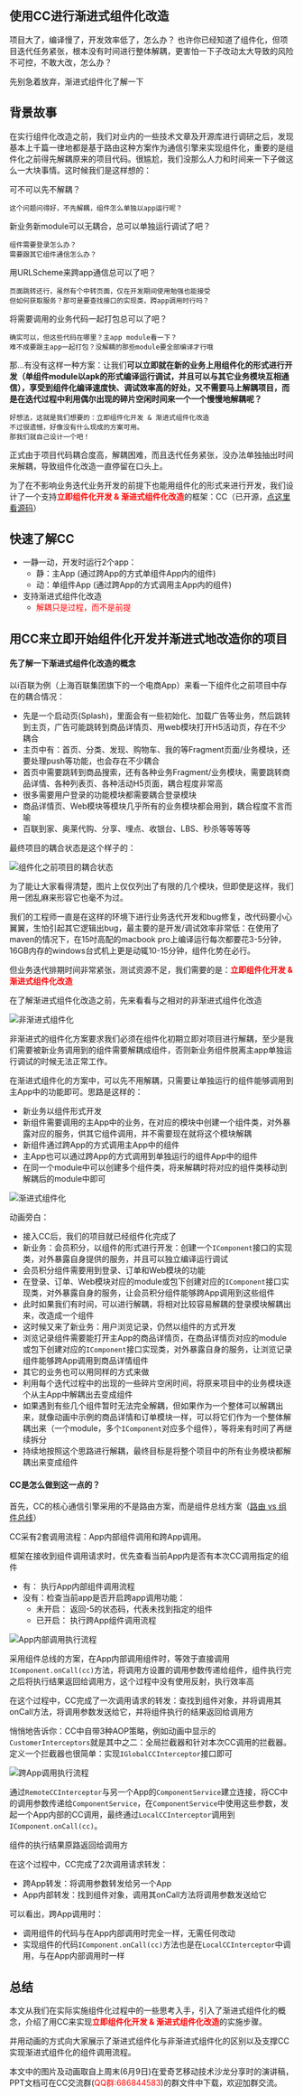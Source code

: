 ## 使用CC进行渐进式组件化改造


项目大了，编译慢了，开发效率低了，怎么办？
也许你已经知道了组件化，但项目迭代任务紧张，根本没有时间进行整体解耦，更害怕一下子改动太大导致的风险不可控，不敢大改，怎么办？

先别急着放弃，渐进式组件化了解一下

## 背景故事

在实行组件化改造之前，我们对业内的一些技术文章及开源库进行调研之后，发现基本上千篇一律地都是基于路由这种方案作为通信引擎来实现组件化，重要的是组件化之前得先解耦原来的项目代码。很尴尬，我们没那么人力和时间来一下子做这么一大块事情。这时候我们是这样想的：

可不可以先不解耦？

    这个问题问得好，不先解耦，组件怎么单独以app运行呢？

新业务新module可以无耦合，总可以单独运行调试了吧？

    组件需要登录怎么办？
    需要跟其它组件通信怎么办？

用URLScheme来跨app通信总可以了吧？

    页面跳转还行，虽然有个中转页面，仅在开发期间使用勉强也能接受
    但如何获取服务？那可是要查找接口的实现类，跨app调用时行吗？
    
将需要调用的业务代码一起打包总可以了吧？

    确实可以，但这些代码在哪里？主app module看一下？
    难不成要跟主app一起打包？没解耦的那些module要全部编译才行哦

那...有没有这样一种方案：让我们**可以立即就在新的业务上用组件化的形式进行开发（单组件module以apk的形式编译运行调试，并且可以与其它业务模块互相通信），享受到组件化编译速度快、调试效率高的好处，又不需要马上解耦项目，而是在迭代过程中利用偶尔出现的碎片空闲时间来一个一个慢慢地解耦呢？**

    好想法，这就是我们想要的：立即组件化开发 & 渐进式组件化改造
    不过很遗憾，好像没有什么现成的方案可用。
    那我们就自己设计一个吧！


正式由于项目代码耦合度高，解耦困难，而且迭代任务紧张，没办法单独抽出时间来解耦，导致组件化改造一直停留在口头上。

为了在不影响业务迭代业务开发的前提下也能用组件化的形式来进行开发，我们设计了一个支持<font color=red>**立即组件化开发 & 渐进式组件化改造**</font>的框架：CC（已开源，[点这里看源码](https://github.com/luckybilly/CC)）




## 快速了解CC

- 一静一动，开发时运行2个app：
  - 静：主App (通过跨App的方式单组件App内的组件)
  - 动：单组件App (通过跨App的方式调用主App内的组件)
- 支持渐进式组件化改造
  - <font color=red>解耦只是过程，而不是前提</font>

## 用CC来立即开始组件化开发并渐进式地改造你的项目

#### 先了解一下渐进式组件化改造的概念

以i百联为例（上海百联集团旗下的一个电商App）来看一下组件化之前项目中存在的耦合情况：

- 先是一个启动页(Splash)，里面会有一些初始化、加载广告等业务，然后跳转到主页，广告可能跳转到商品详情页、用web模块打开H5活动页，存在不少耦合
- 主页中有：首页、分类、发现、购物车、我的等Fragment页面/业务模块，还要处理push等功能，也会存在不少耦合
- 首页中需要跳转到商品搜索，还有各种业务Fragment/业务模块，需要跳转商品详情、各种列表页、各种活动H5页面，耦合程度非常高
- 很多需要用户登录的功能模块都需要耦合登录模块
- 商品详情页、Web模块等模块几乎所有的业务模块都会用到，耦合程度不言而喻
- 百联到家、奥莱代购、分享、埋点、收银台、LBS、秒杀等等等等

最终项目的耦合状态是这个样子的：

![组件化之前项目的耦合状态][组件化之前项目的耦合状态]

为了能让大家看得清楚，图片上仅仅列出了有限的几个模块，但即使是这样，我们用一团乱麻来形容它也毫不为过。

我们的工程师一直是在这样的环境下进行业务迭代开发和bug修复，改代码要小心翼翼，生怕引起其它逻辑出bug，最主要的是开发/调试效率非常低：在使用了maven的情况下，在15吋高配的macbook pro上编译运行每次都要花3-5分钟，16GB内存的windows台式机上更是动辄10-15分钟，组件化势在必行。

但业务迭代排期时间非常紧张，测试资源不足，我们需要的是：<font color=red>**立即组件化开发 & 渐进式组件化改造**</font>
  
在了解渐进式组件化改造之前，先来看看与之相对的非渐进式组件化改造

![非渐进式组件化][非渐进式组件化]

非渐进式的组件化方案要求我们必须在组件化初期立即对项目进行解耦，至少是我们需要被新业务调用到的组件需要解耦成组件，否则新业务组件脱离主app单独运行调试的时候无法正常工作。

在渐进式组件化的方案中，可以先不用解耦，只需要让单独运行的组件能够调用到主App中的功能即可。思路是这样的：

- 新业务以组件形式开发
- 新组件需要调用的主App中的业务，在对应的模块中创建一个组件类，对外暴露对应的服务，供其它组件调用，并不需要现在就将这个模块解耦
- 新组件通过跨App的方式调用主App中的组件
- 主App也可以通过跨App的方式调用到单独运行的组件App中的组件
- 在同一个module中可以创建多个组件类，将来解耦时将对应的组件类移动到解耦后的module中即可

![渐进式组件化][渐进式组件化]

动画旁白：

- 接入CC后，我们的项目就已经组件化完成了
- 新业务：会员积分，以组件的形式进行开发：创建一个`IComponent`接口的实现类，对外暴露自身提供的服务，并且可以独立编译运行调试
- 会员积分组件需要用到登录、订单和Web模块的功能
- 在登录、订单、Web模块对应的module或包下创建对应的`IComponent`接口实现类，对外暴露自身的服务，让会员积分组件能够跨App调用到这些组件
- 此时如果我们有时间，可以进行解耦，将相对比较容易解耦的登录模块解耦出来，改造成一个组件
- 这时候又来了新业务：用户浏览记录，仍然以组件的方式开发
- 浏览记录组件需要能打开主App的商品详情页，在商品详情页对应的module或包下创建对应的`IComponent`接口实现类，对外暴露自身的服务，让浏览记录组件能够跨App调用到商品详情组件
- 其它的业务也可以用同样的方式来做
- 利用每个迭代过程中的出现的一些碎片空闲时间，将原来项目中的业务模块逐个从主App中解耦出去变成组件
- 如果遇到有些几个组件暂时无法完全解耦，但如果作为一个整体可以解耦出来，就像动画中示例的商品详情和订单模块一样，可以将它们作为一个整体解耦出来（一个module，多个`IComponent`对应多个组件），等将来有时间了再继续拆分
- 持续地按照这个思路进行解耦，最终目标是将整个项目中的所有业务模块都解耦出来变成组件

#### CC是怎么做到这一点的？

首先，CC的核心通信引擎采用的不是路由方案，而是组件总线方案（[路由 vs 组件总线][路由 vs 组件总线]）

CC采有2套调用流程：App内部组件调用和跨App调用。


框架在接收到组件调用请求时，优先查看当前App内是否有本次CC调用指定的组件

- 有： 执行App内部组件调用流程
- 没有：检查当前app是否开启跨app调用功能：
  - 未开启： 返回-5的状态码，代表未找到指定的组件
  - 已开启： 执行跨App组件调用流程


![App内部调用执行流程][App内部调用执行流程]

采用组件总线的方案，在App内部调用组件时，等效于直接调用`IComponent.onCall(cc)`方法，将调用方设置的调用参数传递给组件，组件执行完之后将执行结果返回给调用方，这个过程中没有使用反射，执行效率高

在这个过程中，CC完成了一次调用请求的转发：查找到组件对象，并将调用其onCall方法，将调用参数发送给它，并将组件执行的结果返回给调用方

悄悄地告诉你：CC中自带3种AOP策略，例如动画中显示的`CustomerInterceptors`就是其中之二：全局拦截器和针对本次CC调用的拦截器。定义一个拦截器也很简单：实现`IGlobalCCInterceptor`接口即可


![跨App调用执行流程][跨App调用执行流程]

通过`RemoteCCInterceptor`与另一个App的`ComponentService`建立连接，将CC中的调用参数传递给`ComponentService`，在`ComponentService`中使用这些参数，发起一个App内部的CC调用，最终通过`LocalCCInterceptor`调用到`IComponent.onCall(cc)`。

组件的执行结果原路返回给调用方

在这个过程中，CC完成了2次调用请求转发：

- 跨App转发：将调用参数转发给另一个App
- App内部转发：找到组件对象，调用其onCall方法将调用参数发送给它


可以看出，跨App调用时：

- 调用组件的代码与在App内部调用时完全一样，无需任何改动
- 实现组件的代码`IComponent.onCall(cc)`方法也是在`LocalCCInterceptor`中调用，与在App内部调用时一样


## 总结

本文从我们在实际实施组件化过程中的一些思考入手，引入了渐进式组件化的概念，介绍了用CC来实现<font color=red>**立即组件化开发 & 渐进式组件化改造**</font>的实施步骤。

并用动画的方式向大家展示了渐进式组件化与非渐进式组件化的区别以及支撑CC实现渐进式组件化的组件调用流程。

本文中的图片及动画取自上周末(6月9日)在爱奇艺移动技术沙龙分享时的演讲稿，PPT文档可在CC交流群(<font color=red>QQ群:686844583</font>)的群文件中下载，欢迎加群交流。


[路由 vs 组件总线]: https://juejin.im/post/5ab5d1726fb9a028ba1f6cb9
[组件化之前项目的耦合状态]: https://user-gold-cdn.xitu.io/2018/6/17/16409ff21d62f4d0?w=640&h=368&f=png&s=338918
[非渐进式组件化]: https://user-gold-cdn.xitu.io/2018/6/17/16409fdb119412ec?w=774&h=456&f=gif&s=341649
[渐进式组件化]: https://user-gold-cdn.xitu.io/2018/6/17/16409fe47b10e7c1?w=774&h=456&f=gif&s=1840869
[App内部调用执行流程]: https://user-gold-cdn.xitu.io/2018/6/17/16409ff94872e784?w=774&h=445&f=gif&s=439136
[跨App调用执行流程]: https://user-gold-cdn.xitu.io/2018/6/17/16409feccde06b2a?w=774&h=456&f=gif&s=583907